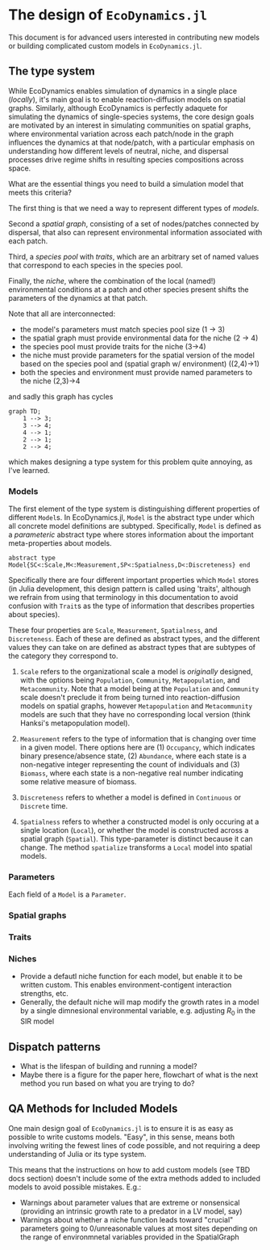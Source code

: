 
# The design of `EcoDynamics.jl` 

This document is for advanced users interested in contributing new models or
building complicated custom models in `EcoDynamics.jl`.

## The type system

While EcoDynamics enables simulation of dynamics in a single place (_locally_),
it's main goal is to enable reaction-diffusion models on spatial graphs.
Similarly, although EcoDynamics is perfectly adaquete for simulating the
dynamics of single-species systems, the core design goals are motivated by an
interest in simulating communities on spatial graphs, where environmental
variation across each patch/node in the graph influences the dynamics at that
node/patch, with a particular emphasis on understanding how different levels of
neutral, niche, and  dispersal processes drive regime shifts in resulting
species compositions across space. 

What are the essential things you need to build a simulation model that meets
this criteria?

The first thing is that we need a way to represent different types of
_models_. 

Second a _spatial graph_, consisting of a set of nodes/patches connected by
dispersal, that also can represent environmental information associated with each patch.

Third, a _species pool_ with _traits_, which are an arbitrary set of named
values that correspond to each species in the species pool.

Finally, the _niche_, where the combination of the local (named!) environmental
conditions at a patch and other species present shifts the parameters of the
dynamics at that patch.

Note that all are interconnected:
- the model's parameters must match species pool size  (1 -> 3)
- the spatial graph must provide environmental data for the niche (2 -> 4)
- the species pool must provide traits for the niche (3->4)
- the niche must provide parameters for the spatial version of the model based
  on the species pool and (spatial graph w/ environment) ((2,4)->1)
- both the species and environment must provide named parameters to the niche (2,3)->4

and sadly this graph has cycles

```mermaid
graph TD;
    1 --> 3;
    3 --> 4;
    4 --> 1;
    2 --> 1;
    2 --> 4;
``` 

which makes designing a type system for this problem quite annoying, as I've learned.

### Models

The first element of the type system is distinguishing different properties of
different `Model`s. In EcoDynamics.jl, `Model` is the abstract type under which
all concrete model definitions are subtyped. Specifically, `Model` is defined as
a _parameteric_ abstract type where stores information about the important
meta-properties about models. 

`abstract type Model{SC<:Scale,M<:Measurement,SP<:Spatialness,D<:Discreteness} end` 

Specifically there are four different important properties which `Model` stores
(in Julia development, this design pattern is called using 'traits', although we
refrain from using that terminology in this documentation to avoid confusion
with `Trait`s as the type of information that describes properties about
species).

These four properties are `Scale`, `Measurement`, `Spatialness`, and
`Discreteness`. Each of these are defined as abstract types, and the different
values they can take on are defined as abstract types that are subtypes of the
category they correspond to.

1. `Scale` refers to the organizational scale a model is _originally_ designed,
with the options being `Population`, `Community`, `Metapopulation`, and
`Metacommunity`. Note that a model being at the `Population` and `Community`
scale doesn't preclude it from being turned into reaction-diffusion models on
spatial graphs, however `Metapopulation` and `Metacommunity` models are such
that they have no corresponding local version (think Hanksi's metapopulation
model).  

2. `Measurement` refers to the type of information that is changing over time in
   a given model. There options here are (1) `Occupancy`, which indicates binary
   presence/absence state, (2) `Abundance`, where each state is a non-negative
   integer representing the count of individuals and (3) `Biomass`, where each
   state is a non-negative real number indicating some relative measure of
   biomass.  

3. `Discreteness` refers to whether a model is defined in `Continuous` or
   `Discrete` time.

4. `Spatialness` refers to whether a constructed model is only occuring at a
   single location (`Local`), or whether the model is constructed across a
   spatial graph (`Spatial`). This type-parameter is distinct because it can
   change. The method `spatialize` transforms a `Local` model into spatial
   models. 

 
### Parameters

Each field of a `Model` is a `Parameter`.  



### Spatial graphs 


### Traits


### Niches

- Provide a defautl niche function for each model, but enable it to be written
  custom. This enables environment-contigent interaction strengths, etc. 
- Generally, the default niche will map modify the growth rates in a model by a
  single dimnesional environmental variable, e.g. adjusting $R_0$ in the SIR model  

## Dispatch patterns

- What is the lifespan of building and running a model?
- Maybe there is a figure for the paper here, flowchart of what is the next
  method you run based on what you are trying to do?


## QA Methods for Included Models

One main design goal of `EcoDynamics.jl` is to ensure it is as easy as possible
to write customs models. "Easy", in this sense, means both involving writing the
fewest lines of code possible, and not requiring a deep understanding of Julia
or its type system. 

This means that the instructions on how to add custom models (see TBD docs
section) doesn't include some of the extra methods added to included models to
avoid possible mistakes. E.g.:
- Warnings about parameter values that are extreme or nonsensical (providing an
  intrinsic growth rate to a predator in a LV model, say)
- Warnings about whether a niche function leads toward "crucial" parameters
  going to 0/unreasonable values at most sites depending on the range of
  environmnetal variables provided in the SpatialGraph
